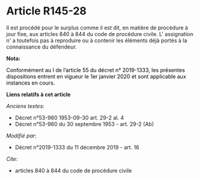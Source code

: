# Article R145-28

Il est procédé pour le surplus comme il est dit, en matière de procédure à jour fixe, aux articles 840 à 844 du code de
procédure civile. L' assignation n' a toutefois pas à reproduire ou à contenir les éléments déjà portés à la connaissance du
défendeur.

**Nota:**

<font color="black">Conformément au I de l’article 55 du décret n° 2019-1333, les présentes dispositions entrent en vigueur
le 1er janvier 2020 et sont applicable aux instances en cours.</font>

**Liens relatifs à cet article**

_Anciens textes_:

  - Décret n°53-960 1953-09-30 art. 29-2 al. 4
  - Décret n°53-960 du 30 septembre 1953 - art. 29-2 (Ab)

_Modifié par_:

  - Décret n°2019-1333 du 11 décembre 2019 - art. 16

_Cite_:

  - articles 840 à 844 du code de procédure civile
